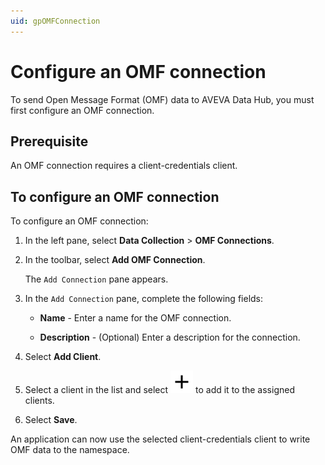 ```yaml
---
uid: gpOMFConnection
---
```


# Configure an OMF connection

To send Open Message Format (OMF) data to AVEVA Data Hub, you must first configure an OMF connection. 

## Prerequisite

An OMF connection requires a client-credentials client.

## To configure an OMF connection

To configure an OMF connection:

1. In the left pane, select **Data Collection** > **OMF Connections**.

2. In the toolbar, select **Add OMF Connection**.

   The `Add Connection` pane appears.

1. In the `Add Connection` pane, complete the following fields:

   - **Name** - Enter a name for the OMF connection.

   - **Description** - (Optional) Enter a description for the connection.

1. Select **Add Client**.

1. Select a client in the list and select ![Assign](../../../../_icons/default/plus.svg) to add it to the assigned clients.

1. Select **Save**.

An application can now use the selected client-credentials client to write OMF data to the namespace.
